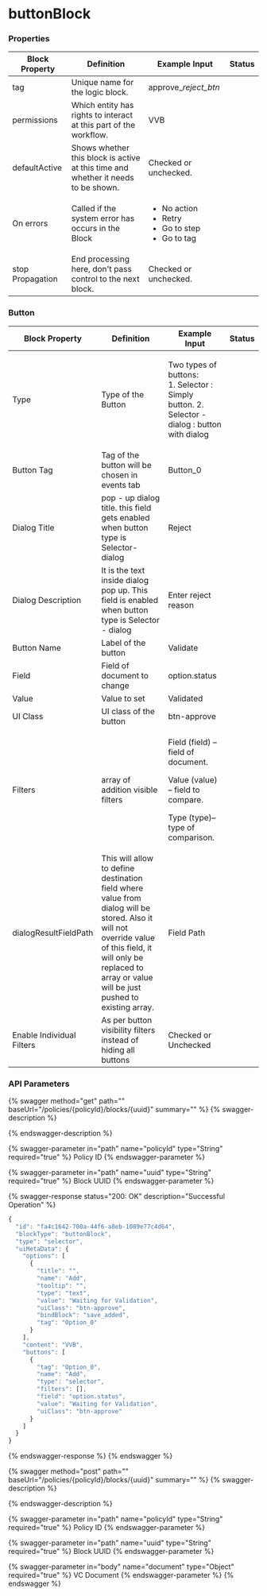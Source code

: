 # buttonBlock

### Properties

| Block Property   | Definition                                                                        | Example Input                                                                  | Status |
| ---------------- | --------------------------------------------------------------------------------- | ------------------------------------------------------------------------------ | ------ |
| tag              | Unique name for the logic block.                                                  | approve\__reject\_btn_                                                         |        |
| permissions      | Which entity has rights to interact at this part of the workflow.                 | VVB                                                                            |        |
| defaultActive    | Shows whether this block is active at this time and whether it needs to be shown. | Checked or unchecked.                                                          |        |
| On errors        | Called if the system error has occurs in the Block                                | <ul><li>No action</li><li>Retry</li><li>Go to step</li><li>Go to tag</li></ul> |        |
| stop Propagation | End processing here, don't pass control to the next block.                        | Checked or unchecked.                                                          |        |

### Button

| Block Property            | Definition                                                                                                                                                                                                           | Example Input                                                                                                            | Status |
| ------------------------- | -------------------------------------------------------------------------------------------------------------------------------------------------------------------------------------------------------------------- | ------------------------------------------------------------------------------------------------------------------------ | ------ |
| Type                      | Type of the Button                                                                                                                                                                                                   | <p>Two types of buttons:<br>1. Selector : Simply button. 2. Selector - dialog : button with dialog</p>                   |        |
| Button Tag                | Tag of the button will be chosen in events tab                                                                                                                                                                       | Button\_0                                                                                                                |        |
| Dialog Title              | pop - up dialog title. this field gets enabled when button type is Selector-dialog                                                                                                                                   | Reject                                                                                                                   |        |
| Dialog Description        | It is the text inside dialog pop up. This field is enabled when button type is Selector - dialog                                                                                                                     | Enter reject reason                                                                                                      |        |
| Button Name               | Label of the button                                                                                                                                                                                                  | Validate                                                                                                                 |        |
| Field                     | Field of document to change                                                                                                                                                                                          | option.status                                                                                                            |        |
| Value                     | Value to set                                                                                                                                                                                                         | Validated                                                                                                                |        |
| UI Class                  | UI class of the button                                                                                                                                                                                               | btn-approve                                                                                                              |        |
| Filters                   | array of addition visible filters                                                                                                                                                                                    | <p>Field (field) – field of document.</p><p>Value (value) – field to compare.</p><p>Type (type)– type of comparison.</p> |        |
| dialogResultFieldPath     | This will allow to define destination field where value from dialog will be stored. Also it will not override value of this field, it will only be replaced to array or value will be just pushed to existing array. | Field Path                                                                                                               |        |
| Enable Individual Filters | As per button visibility filters instead of hiding all buttons                                                                                                                                                       | Checked or Unchecked                                                                                                     |        |

### API Parameters

{% swagger method="get" path="" baseUrl="/policies/{policyId}/blocks/{uuid}" summary="" %}
{% swagger-description %}

{% endswagger-description %}

{% swagger-parameter in="path" name="policyId" type="String" required="true" %}
Policy ID
{% endswagger-parameter %}

{% swagger-parameter in="path" name="uuid" type="String" required="true" %}
Block UUID
{% endswagger-parameter %}

{% swagger-response status="200: OK" description="Successful Operation" %}
```javascript
{
  "id": "fa4c1642-700a-44f6-a8eb-1089e77c4d64",
  "blockType": "buttonBlock",
  "type": "selector",
  "uiMetaData": {
    "options": [
      {
        "title": "",
        "name": "Add",
        "tooltip": "",
        "type": "text",
        "value": "Waiting for Validation",
        "uiClass": "btn-approve",
        "bindBlock": "save_added",
        "tag": "Option_0"
      }
    ],
    "content": "VVB",
    "buttons": [
      {
        "tag": "Option_0",
        "name": "Add",
        "type": "selector",
        "filters": [],
        "field": "option.status",
        "value": "Waiting for Validation",
        "uiClass": "btn-approve"
      }
    ]
  }
}

```
{% endswagger-response %}
{% endswagger %}

{% swagger method="post" path="" baseUrl="/policies/{policyId}/blocks/{uuid}" summary="" %}
{% swagger-description %}

{% endswagger-description %}

{% swagger-parameter in="path" name="policyId" type="String" required="true" %}
Policy ID
{% endswagger-parameter %}

{% swagger-parameter in="path" name="uuid" type="String" required="true" %}
Block UUID
{% endswagger-parameter %}

{% swagger-parameter in="body" name="document" type="Object" required="true" %}
VC Document
{% endswagger-parameter %}
{% endswagger %}
